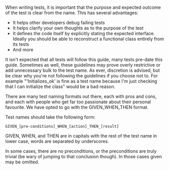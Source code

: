 When writing tests, it is important that the purpose and expected outcome of the test is clear from the name. This has several advantages:

- It helps other developers debug failing tests
- It helps clarify your own thoughts as to the purpose of the test
- It defines the code itself by explicitly stating the expected interface. Ideally you should be able to reconstruct a functional class entirely from its tests
- And more

It isn't expected that all tests will follow this guide, many tests pre-date this guide. Sometimes as well, these guidelines may prove overly restrictive or add unnecessary bulk to the test name. As ever, discretion is advised, but be clear why you're not following the guidelines if you choose not to. For example "'Initializes_ok' is fine as a test name because I'm just checking that I can initialize the class" would be a bad reason.

There are many test naming formats out there, each with pros and cons, and each with people who get far too passionate about their personal favourite. We have opted to go with the GIVEN_WHEN_THEN format.

Test names should take the following form:

```
GIVEN_[pre-conditions]_WHEN_[action]_THEN_[result]
```

GIVEN, WHEN, and THEN are in capitals with the rest of the test name in lower case, words are separated by underscores.

In some cases, there are no preconditions, or the preconditions are truly trivial (be wary of jumping to that conclusion though). In those cases given may be omitted.